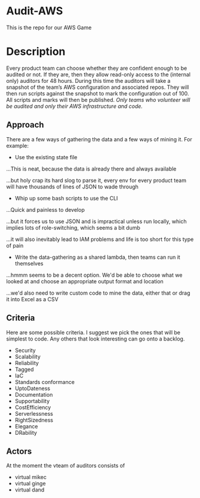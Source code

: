 # Audit-AWS

This is the repo for our AWS Game

# Description

Every product team can choose whether they are confident enough to be audited or not. If they are, then they allow read-only access to the (internal only) auditors for 48 hours. During this time the auditors will take a snapshot of the team’s AWS configuration and associated repos. They will then run scripts against the snapshot to mark the configuration out of 100. All scripts and marks will then be published.
*Only teams who volunteer will be audited and only their AWS infrastructure and code.*
 
## Approach

There are a few ways of gathering the data and a few ways of mining it. For example:
- Use the existing state file

...This is neat, because the data is already there and always available

...but holy crap its hard slog to parse it, every env for every product team will have thousands of lines of JSON to wade through

- Whip up some bash scripts to use the CLI

...Quick and painless to develop

...but it forces us to use JSON and is impractical unless run locally, which implies lots of role-switching, which seems a bit dumb

...it will also inevitably lead to IAM problems and life is too short for this type of pain

- Write the data-gathering as a shared lambda, then teams can run it themselves

...hmmm seems to be a decent option. We'd be able to choose what we looked at and choose an appropriate output format and location

...we'd also need to write custom code to mine the data, either that or drag it into Excel as a CSV

## Criteria

Here are some possible criteria. I suggest we pick the ones that will be simplest to code. Any others that look interesting
can go onto a backlog.
 
- Security
- Scalability
- Reliability
- Tagged
- IaC
- Standards conformance
- UptoDateness
- Documentation
- Supportability
- CostEfficiency
- Serverlessness
- RightSizedness
- Elegance
- DRability

## Actors

At the moment the vteam of auditors consists of 
- virtual mikec
- virtual ginge
- virtual dand
